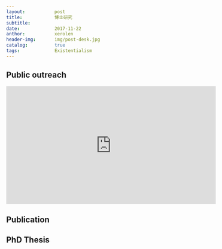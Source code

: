 ```yaml
---
layout:           post
title:            博士研究
subtitle:         
date:             2017-11-22 
anthor:           xerolen
header-img:       img/post-desk.jpg 	 
catalog:          true
tags:             Existentialism
---
```


## Public outreach

<iframe width="560" height="315" src="https://www.youtube.com/embed/gaApPe34VCk" frameborder="0" allowfullscreen></iframe>

## Publication

## PhD Thesis